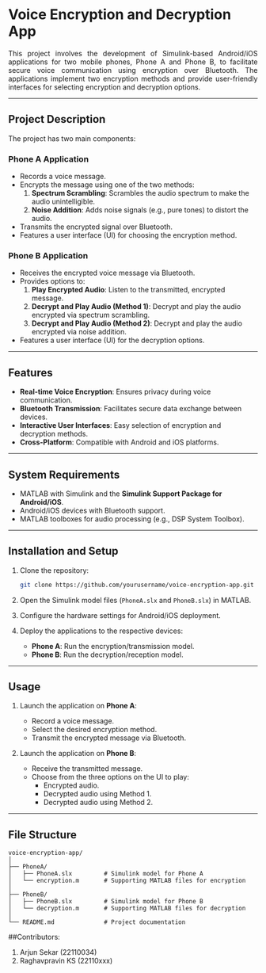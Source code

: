 # Voice Encryption and Decryption App
<p align="justify"> 
This project involves the development of Simulink-based Android/iOS applications for two mobile phones, Phone A and Phone B, to facilitate secure voice communication using encryption over Bluetooth. The applications implement two encryption methods and provide user-friendly interfaces for selecting encryption and decryption options.
</p>

---

## Project Description

The project has two main components:

### Phone A Application

- Records a voice message.
- Encrypts the message using one of the two methods:
  1. **Spectrum Scrambling**: Scrambles the audio spectrum to make the audio unintelligible.
  2. **Noise Addition**: Adds noise signals (e.g., pure tones) to distort the audio.
- Transmits the encrypted signal over Bluetooth.
- Features a user interface (UI) for choosing the encryption method.

### Phone B Application

- Receives the encrypted voice message via Bluetooth.
- Provides options to:
  1. **Play Encrypted Audio**: Listen to the transmitted, encrypted message.
  2. **Decrypt and Play Audio (Method 1)**: Decrypt and play the audio encrypted via spectrum scrambling.
  3. **Decrypt and Play Audio (Method 2)**: Decrypt and play the audio encrypted via noise addition.
- Features a user interface (UI) for the decryption options.

---

## Features

- **Real-time Voice Encryption**: Ensures privacy during voice communication.
- **Bluetooth Transmission**: Facilitates secure data exchange between devices.
- **Interactive User Interfaces**: Easy selection of encryption and decryption methods.
- **Cross-Platform**: Compatible with Android and iOS platforms.

---

## System Requirements

- MATLAB with Simulink and the **Simulink Support Package for Android/iOS**.
- Android/iOS devices with Bluetooth support.
- MATLAB toolboxes for audio processing (e.g., DSP System Toolbox).

---

## Installation and Setup

1. Clone the repository:

   ```bash
   git clone https://github.com/yourusername/voice-encryption-app.git
   ```
2. Open the Simulink model files (`PhoneA.slx` and `PhoneB.slx`) in MATLAB.  
3. Configure the hardware settings for Android/iOS deployment.  
4. Deploy the applications to the respective devices:  
   - **Phone A**: Run the encryption/transmission model.  
   - **Phone B**: Run the decryption/reception model.  

---

## Usage

1. Launch the application on **Phone A**:  
   - Record a voice message.  
   - Select the desired encryption method.  
   - Transmit the encrypted message via Bluetooth.  

2. Launch the application on **Phone B**:  
   - Receive the transmitted message.  
   - Choose from the three options on the UI to play:  
     - Encrypted audio.  
     - Decrypted audio using Method 1.  
     - Decrypted audio using Method 2.  

---

## File Structure

```plaintext
voice-encryption-app/
│
├── PhoneA/
│   ├── PhoneA.slx         # Simulink model for Phone A
│   └── encryption.m       # Supporting MATLAB files for encryption
│
├── PhoneB/
│   ├── PhoneB.slx         # Simulink model for Phone B
│   └── decryption.m       # Supporting MATLAB files for decryption
│
└── README.md              # Project documentation
```

##Contributors:
1. Arjun Sekar (22110034)
2. Raghavpravin KS (22110xxx)
